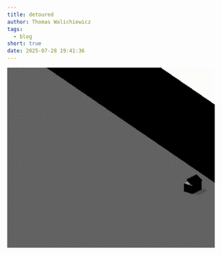 ```yaml
---
title: detoured
author: Thomas Walichiewicz
tags:
  - blog
short: true
date: 2025-07-28 19:41:36
---
```


![](detoured.gif)
